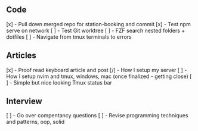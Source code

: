 ## Code
[x] - Pull down merged repo for station-booking and commit
[x] - Test npm serve on network 
[ ] - Test Git worktree
[ ] - FZF search nested folders + dotfiles
[ ] - Navigate from tmux terminals to errors 

## Articles 
[x] - Proof read keyboard article and post
[/] - How I setup my server
[ ] - How I setup nvim and tmux, windows, mac (once finalized - getting close)
[ ] - Simple but nice looking Tmux status bar 

## Interview
[ ] - Go over compentancy questions
[ ] - Revise programming techniques and patterns, oop, solid 

